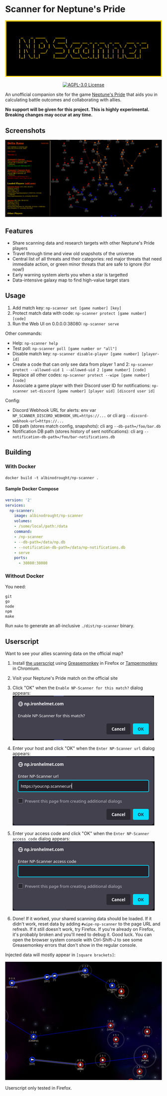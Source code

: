 # Scanner for Neptune's Pride

<p align="center">
  <img src="./.readme/banner.png">
  <p align="center">
    <a href="https://github.com/AlbinoDrought/np-scanner/blob/master/LICENSE"><img alt="AGPL-3.0 License" src="https://img.shields.io/github/license/AlbinoDrought/np-scanner"></a>
  </p>
</p>

An unofficial companion site for the game [Neptune's Pride](https://np.ironhelmet.com/) that aids you in calculating battle outcomes and collaborating with allies.

**No support will be given for this project. This is highly experimental. Breaking changes may occur at any time.**

## Screenshots

![Screenshot of Shared Map](./.readme/map-view.png)

## Features

- Share scanning data and research targets with other Neptune's Pride players
- Travel through time and view old snapshots of the universe
- Central list of all threats and their categories: red major threats that need immediate action, or green minor threats that are safe to ignore (for now!)
- Early warning system alerts you when a star is targetted
- Data-intensive galaxy map to find high-value target stars

## Usage

1. Add match key: `np-scanner set [game number] [key]`
2. Protect match data with code: `np-scanner protect [game number] [code]`
3. Run the Web UI on 0.0.0.0:38080: `np-scanner serve`

Other commands:

- Help: `np-scanner help`
- Test poll: `np-scanner poll [game number or "all"]`
- Disable match key: `np-scanner disable-player [game number] [player-id]`
- Create a code that can only see data from player 1 and 2: `np-scanner protect --allowed-uid 1 --allowed-uid 2 [game number] [code]`
- Replace all other codes: `np-scanner protect --wipe [game number] [code]`
- Associate a game player with their Discord user ID for notifications: `np-scanner set-discord [game number] [player uid] [discord user id]`

Config:

- Discord Webhook URL for alerts: env var `NP_SCANNER_DISCORD_WEBHOOK_URL=https://...` or cli arg `--discord-webhook-url=https://...`
- DB path (stores match config, snapshots): cli arg `--db-path=/foo/bar.db`
- Notification DB path (stores history of sent notifications): cli arg `--notification-db-path=/foo/bar-notifications.db`

## Building

### With Docker

`docker build -t albinodrought/np-scanner .`

#### Sample Docker Compose

```yml
version: '2'
services:
  np-scanner:
    image: albinodrought/np-scanner
    volumes:
    - /some/local/path:/data
    command:
    - /np-scanner
    - --db-path=/data/np.db
    - --notification-db-path=/data/np-notifications.db
    - serve
    ports:
      - 38080:38080
```

### Without Docker

You need:

```
git
go
node
npm
make
```

Run `make` to generate an all-inclusive `./dist/np-scanner` binary.

## Userscript

Want to see your allies scanning data on the official map? 

1. Install [the userscript](./NPScannerMapEmbed.user.js) using [Greasemonkey](https://addons.mozilla.org/en-CA/firefox/addon/greasemonkey/) in Firefox or [Tampermonkey](https://chrome.google.com/webstore/detail/tampermonkey/dhdgffkkebhmkfjojejmpbldmpobfkfo//Open) in Chromium.

2. Visit your Neptune's Pride match on the official site

3. Click "OK" when the `Enable NP-Scanner for this match?` dialog appears:
![Screenshot of "Enable NP-Scanner for this match?" dialog](./.readme/userscript-prompt-enable.png)

4. Enter your host and click "OK" when the `Enter NP-Scanner url` dialog appears:
![Screenshot of "Enter NP-Scanner url" dialog](./.readme/userscript-prompt-url.png)

5. Enter your access code and click "OK" when the `Enter NP-Scanner access code` dialog appears:
![Screenshot of "Enter NP-Scanner access code" dialog](./.readme/userscript-prompt-code.png)

6. Done! If it worked, your shared scanning data should be loaded. If it didn't work, reset data by adding `#wipe-np-scanner` to the page URL and refresh. If it still doesn't work, try Firefox. If you're already on Firefox, it's probably broken and you'll need to debug it. Good luck. You can open the browser system console with Ctrl-Shift-J to see some Greasemonkey errors that don't show in the regular console.

Injected data will mostly appear in `[square brackets]`:

![Screenshot of Userscript Map](./.readme/userscript-sample-map-view.png)

Userscript only tested in Firefox.

